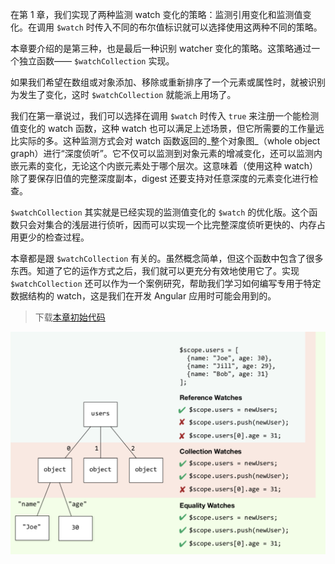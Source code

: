 在第 1 章，我们实现了两种监测 watch 变化的策略：监测引用变化和监测值变化。在调用 `$watch` 时传入不同的布尔值标识就可以选择使用这两种不同的策略。

本章要介绍的是第三种，也是最后一种识别 watcher 变化的策略。这策略通过一个独立函数—— `$watchCollection` 实现。

如果我们希望在数组或对象添加、移除或重新排序了一个元素或属性时，就被识别为发生了变化，这时 `$watchCollection` 就能派上用场了。

我们在第一章说过，我们可以选择在调用 `$watch` 时传入 `true` 来注册一个能检测值变化的 watch 函数，这种 watch 也可以满足上述场景，但它所需要的工作量远比实际的多。这种监测方式会对 watch 函数返回的_整个对象图_（whole object graph）进行“深度侦听”。它不仅可以监测到对象元素的增减变化，还可以监测内嵌元素的变化，无论这个内嵌元素处于哪个层次。这意味着（使用这种 watch）除了要保存旧值的完整深度副本，digest 还要支持对任意深度的元素变化进行检查。

`$watchCollection` 其实就是已经实现的监测值变化的 `$watch` 的优化版。这个函数只会对集合的浅层进行侦听，因而可以实现一个比完整深度侦听更快的、内存占用更少的检查过程。

本章都是跟 `$watchCollection` 有关的。虽然概念简单，但这个函数中包含了很多东西。知道了它的运作方式之后，我们就可以更充分有效地使用它了。实现 `$watchCollection` 还可以作为一个案例研究，帮助我们学习如何编写专用于特定数据结构的 watch，这是我们在开发 Angular 应用时可能会用到的。

> 下载[本章初始代码](https://github.com/teropa/build-your-own-angularjs/releases/tag/chapter3-scope-inheritance)

![](/assets/4-watching-collections/watching-collections.png)

